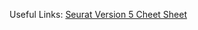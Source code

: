 Useful Links:
[Seurat Version 5 Cheet Sheet](https://satijalab.org/seurat/articles/essential_commands)


